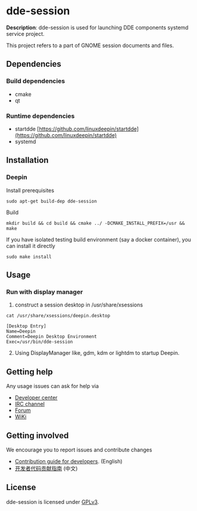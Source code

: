 # dde-session

**Description**:
dde-session is used for launching DDE components systemd service project.

This project refers to a part of GNOME session documents and files.

## Dependencies

### Build dependencies

- cmake
- qt

### Runtime dependencies

- startdde [https://github.com/linuxdeepin/startdde](https://github.com/linuxdeepin/startdde)
- systemd

## Installation

### Deepin

Install prerequisites

```shell
sudo apt-get build-dep dde-session
```

Build

```shell
mkdir build && cd build && cmake ../ -DCMAKE_INSTALL_PREFIX=/usr && make
```

If you have isolated testing build environment (say a docker container), you can install it directly

```shell
sudo make install
```

## Usage

### Run with display manager

1. construct a session desktop in /usr/share/xsessions

```shell
cat /usr/share/xsessions/deepin.desktop
```

```text
[Desktop Entry]
Name=Deepin
Comment=Deepin Desktop Environment
Exec=/usr/bin/dde-session
```

2. Using DisplayManager like, gdm, kdm or lightdm to startup Deepin.

## Getting help

Any usage issues can ask for help via

- [Developer center](https://github.com/linuxdeepin/developer-center/issues)
- [IRC channel](https://web.libera.chat/?channels=#deepin)
- [Forum](https://bbs.deepin.org)
- [WiKi](https://wiki.deepin.org/)

## Getting involved

We encourage you to report issues and contribute changes

- [Contribution guide for developers](https://github.com/linuxdeepin/developer-center/wiki/Contribution-Guidelines-for-Developers-en). (English)
- [开发者代码贡献指南](https://github.com/linuxdeepin/developer-center/wiki/Contribution-Guidelines-for-Developers) (中文)

## License

dde-session is licensed under [GPLv3](LICENSE).
